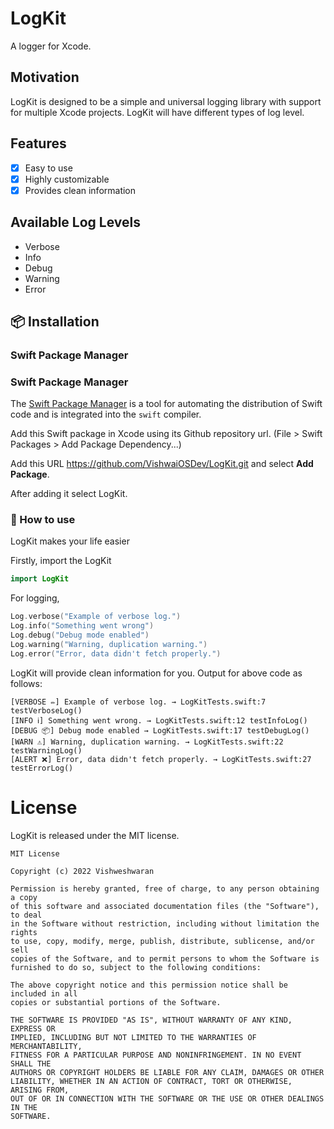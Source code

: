 # LogKit
A logger for Xcode.

## Motivation
LogKit is designed to be a simple and universal logging library with support for multiple Xcode projects. LogKit will have different types of log level.

## Features

 - [x] Easy to use
 - [x] Highly customizable
 - [x] Provides clean information

## Available Log Levels

 - Verbose
 - Info
 - Debug
 - Warning
 - Error

## 📦 Installation

### Swift Package Manager

### Swift Package Manager
The [Swift Package Manager](https://swift.org/package-manager/) is a tool for automating the distribution of Swift code and is integrated into the `swift` compiler.

Add this Swift package in Xcode using its Github repository url. (File > Swift Packages > Add Package Dependency...)

Add this URL https://github.com/VishwaiOSDev/LogKit.git and select **Add Package**.

After adding it select LogKit.

### 🚀  How to use

LogKit makes your life easier

Firstly, import the LogKit

```swift
import LogKit
```

For logging,

```swift
Log.verbose("Example of verbose log.")
Log.info("Something went wrong")
Log.debug("Debug mode enabled")
Log.warning("Warning, duplication warning.")
Log.error("Error, data didn't fetch properly.")
```

LogKit will provide clean information for you. Output for above code as follows:

```
[VERBOSE ✏️] Example of verbose log. → LogKitTests.swift:7 testVerboseLog()
[INFO ℹ️] Something went wrong. → LogKitTests.swift:12 testInfoLog()
[DEBUG 📦] Debug mode enabled → LogKitTests.swift:17 testDebugLog()
[WARN ⚠️] Warning, duplication warning. → LogKitTests.swift:22 testWarningLog()
[ALERT ❌] Error, data didn't fetch properly. → LogKitTests.swift:27 testErrorLog()
```
# License
LogKit is released under the MIT license.

```
MIT License

Copyright (c) 2022 Vishweshwaran

Permission is hereby granted, free of charge, to any person obtaining a copy
of this software and associated documentation files (the "Software"), to deal
in the Software without restriction, including without limitation the rights
to use, copy, modify, merge, publish, distribute, sublicense, and/or sell
copies of the Software, and to permit persons to whom the Software is
furnished to do so, subject to the following conditions:

The above copyright notice and this permission notice shall be included in all
copies or substantial portions of the Software.

THE SOFTWARE IS PROVIDED "AS IS", WITHOUT WARRANTY OF ANY KIND, EXPRESS OR
IMPLIED, INCLUDING BUT NOT LIMITED TO THE WARRANTIES OF MERCHANTABILITY,
FITNESS FOR A PARTICULAR PURPOSE AND NONINFRINGEMENT. IN NO EVENT SHALL THE
AUTHORS OR COPYRIGHT HOLDERS BE LIABLE FOR ANY CLAIM, DAMAGES OR OTHER
LIABILITY, WHETHER IN AN ACTION OF CONTRACT, TORT OR OTHERWISE, ARISING FROM,
OUT OF OR IN CONNECTION WITH THE SOFTWARE OR THE USE OR OTHER DEALINGS IN THE
SOFTWARE.
```
